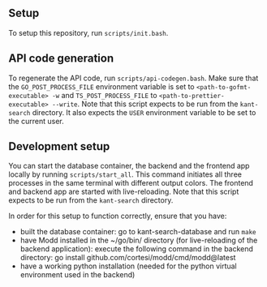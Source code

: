 ## Setup

To setup this repository, run `scripts/init.bash`.

## API code generation

To regenerate the API code, run `scripts/api-codegen.bash`. Make sure that the `GO_POST_PROCESS_FILE` environment variable is set to `<path-to-gofmt-executable> -w` and `TS_POST_PROCESS_FILE` to `<path-to-prettier-executable> --write`. Note that this script expects to be run from the `kant-search` directory. It also expects the `USER` environment variable to be set to the current user.

## Development setup

You can start the database container, the backend and the frontend app locally by running `scripts/start_all`. This command initiates all three processes in the same terminal with different output colors. The frontend and backend app are started with live-reloading. Note that this script expects to be run from the `kant-search` directory.

In order for this setup to function correctly, ensure that you have:

- built the database container: go to kant-search-database and run `make`
- have Modd installed in the ~/go/bin/ directory (for live-reloading of the backend application): execute the following command in the backend directory: go install github.com/cortesi/modd/cmd/modd@latest
- have a working python installation (needed for the python virtual environment used in the backend)
